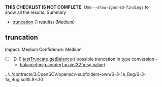 **THIS CHECKLIST IS NOT COMPLETE**. Use `--show-ignored-findings` to show all the results.
Summary
 - [truncation](#truncation) (1 results) (Medium)
## truncation
Impact: Medium
Confidence: Medium
 - [ ] ID-0
[testTruncate.getBalance()](../../contracts/3.OpenSCV/openscv-subfolders-own/6-3-1a_Bug/6-3-1a_Bug.sol#L8-L10) possible truncation in type conversion:- 
	- [balance[msg.sender] = uint32(msg.value)](../../contracts/3.OpenSCV/openscv-subfolders-own/6-3-1a_Bug/6-3-1a_Bug.sol#L9)

../../contracts/3.OpenSCV/openscv-subfolders-own/6-3-1a_Bug/6-3-1a_Bug.sol#L8-L10



